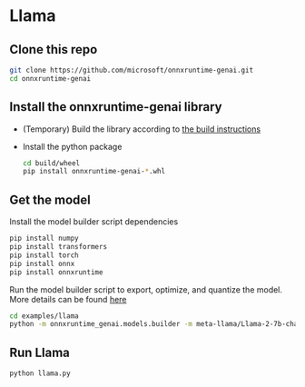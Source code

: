 # Llama

## Clone this repo

```bash
git clone https://github.com/microsoft/onnxruntime-genai.git
cd onnxruntime-genai
```

## Install the onnxruntime-genai library

* (Temporary) Build the library according to [the build instructions](../../README.md#build-from-source)

* Install the python package

  ```bash
  cd build/wheel
  pip install onnxruntime-genai-*.whl
  ```


## Get the model

Install the model builder script dependencies

```bash
pip install numpy
pip install transformers
pip install torch
pip install onnx
pip install onnxruntime
```

Run the model builder script to export, optimize, and quantize the model. More details can be found [here](../../src/python/py/models/README.md)

```bash
cd examples/llama
python -m onnxruntime_genai.models.builder -m meta-llama/Llama-2-7b-chat-hf -e cpu -p int4 -o ./example-models/llama2-7b-chat-int4-cpu
```

## Run Llama

```bash
python llama.py
```
